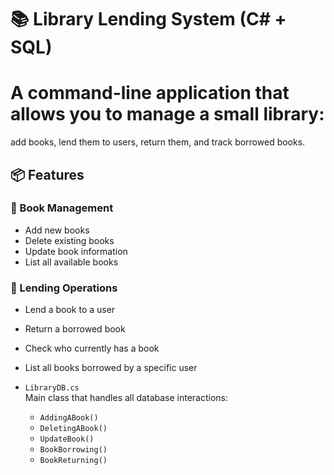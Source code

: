 # 📚 Library Lending System (C# + SQL)

# A command-line application that allows you to manage a small library:
add books, lend them to users, return them, and track borrowed books.

## 📦 Features

### 📘 Book Management

- Add new books
- Delete existing books
- Update book information
- List all available books


### 🔄 Lending Operations

- Lend a book to a user
- Return a borrowed book
- Check who currently has a book
- List all books borrowed by a specific user

- `LibraryDB.cs`  
  Main class that handles all database interactions:
  - `AddingABook()`
  - `DeletingABook()`
  - `UpdateBook()`
  - `BookBorrowing()`
  - `BookReturning()`


